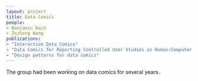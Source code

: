 ```yaml
---
layout: project
title: Data Comics
people:
- Benjamin Bach
- Zezhong Wang
publications:
- "Interactive Data Comics"
- "Data Comics for Reporting Controlled User Studies in Human-Computer Interaction"
- "Design patterns for data comics"
---
```


The group had been working on data comics for several years.